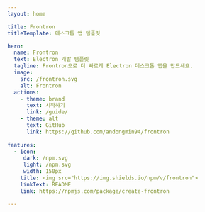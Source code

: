 ```yaml
---
layout: home

title: Frontron
titleTemplate: 데스크톱 앱 템플릿

hero:
  name: Frontron
  text: Electron 개발 템플릿
  tagline: Frontron으로 더 빠르게 Electron 데스크톱 앱을 만드세요.
  image:
    src: /frontron.svg
    alt: Frontron
  actions:
    - theme: brand
      text: 시작하기
      link: /guide/
    - theme: alt
      text: GitHub
      link: https://github.com/andongmin94/frontron
      
features:
  - icon:
     dark: /npm.svg
     light: /npm.svg
     width: 150px
    title: <img src="https://img.shields.io/npm/v/frontron">
    linkText: README
    link: https://npmjs.com/package/create-frontron

---
```

